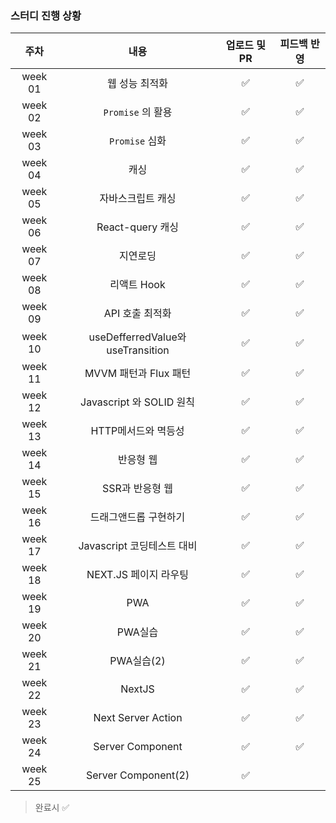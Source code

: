 ### 스터디 진행 상황

|  주차   |               내용                | 업로드 및 PR | 피드백 반영 |
| :-----: | :-------------------------------: | :----------: | :---------: |
| week 01 |          웹 성능 최적화           |      ✅      |     ✅      |
| week 02 |         `Promise` 의 활용         |      ✅      |     ✅      |
| week 03 |          `Promise` 심화           |      ✅      |     ✅      |
| week 04 |               캐싱                |      ✅      |     ✅      |
| week 05 |         자바스크립트 캐싱         |      ✅      |     ✅      |
| week 06 |         React-query 캐싱          |      ✅      |     ✅      |
| week 07 |             지연로딩              |      ✅      |     ✅      |
| week 08 |            리액트 Hook            |      ✅      |     ✅      |
| week 09 |          API 호출 최적화          |      ✅      |     ✅      |
| week 10 | useDefferredValue와 useTransition |      ✅      |     ✅      |
| week 11 |       MVVM 패턴과 Flux 패턴       |      ✅      |     ✅      |
| week 12 |     Javascript 와 SOLID 원칙      |      ✅      |     ✅      |
| week 13 |        HTTP메서드와 멱등성        |      ✅      |     ✅      |
| week 14 |             반응형 웹             |      ✅      |     ✅      |
| week 15 |          SSR과 반응형 웹          |      ✅      |     ✅      |
| week 16 |       드래그앤드롭 구현하기       |      ✅      |     ✅      |
| week 17 |    Javascript 코딩테스트 대비     |      ✅      |     ✅      |
| week 18 |       NEXT.JS 페이지 라우팅       |      ✅      |     ✅      |
| week 19 |                PWA                |      ✅      |     ✅      |
| week 20 |              PWA실습              |      ✅      |     ✅      |
| week 21 |            PWA실습(2)             |      ✅      |     ✅      |
| week 22 |              NextJS               |      ✅      |     ✅      |
| week 23 |        Next Server Action         |      ✅      |     ✅      |
| week 24 |         Server Component          |      ✅      |     ✅      |
| week 25 |        Server Component(2)        |      ✅      |             |

> 완료시 ✅
